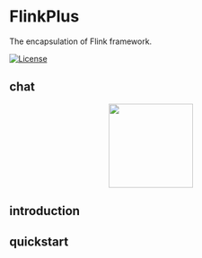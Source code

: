 # FlinkPlus
The encapsulation of Flink framework.


[![License](https://img.shields.io/badge/license-Apache%202-4EB1BA.svg)](https://www.apache.org/licenses/LICENSE-2.0.html)

## chat
<div align="center"><img width="150" height="150" src="https://github.com/xu20160924/FlinkPlus/blob/master/doc/image/301606807104_.pic.jpg"/></div>



## introduction

## quickstart
